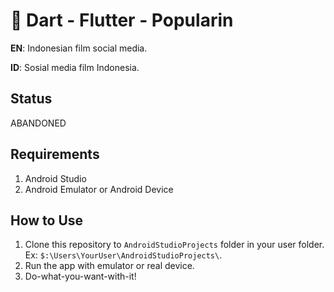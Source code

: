 # 🎫 Dart - Flutter - Popularin
**EN**: Indonesian film social media.

**ID**: Sosial media film Indonesia.

## Status
ABANDONED

## Requirements
1. Android Studio
2. Android Emulator or Android Device

## How to Use
1. Clone this repository to `AndroidStudioProjects` folder in your user folder. Ex: `$:\Users\YourUser\AndroidStudioProjects\`.
2. Run the app with emulator or real device.
3. Do-what-you-want-with-it!
